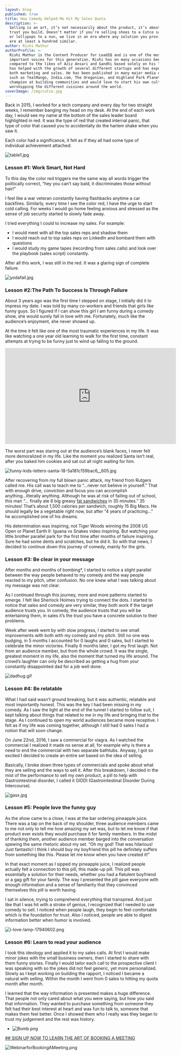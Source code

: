 ```yaml
---
layout: blog
published: true
title: How Comedy Helped Me Hit My Sales Quota
description: >-
  Selling is an art, it’s not necessarily about the product, it’s about the
  trust you build. Doesn’t matter if you’re selling shoes to a Cutco sales rep
  or lollipops to a nun, we live in an era where any solution you provide there
  are at least a hundred similar.
author: Rishi Mathur
authorProfile: >-
  Rishi Mathur is the Content Producer for LeadIQ and is one of the most
  important voices for this generation. Rishi has on many occasions been
  compared to the likes of Aziz Ansari and Gandhi based solely on his looks. He
  has helped with the growth of several different startups and has experience in
  both marketing and sales. He has been published in many major media outlets
  such as TealMango, India.com, The Oregonian, and Highland Park Planet. He is a
  champion at building communities and would love to start his own cult
  worshipping the different cuisines around the world.
coverImage: /img/cutco.jpg
---
```

 
Back in 2015, I worked for a tech company and every day for two straight weeks, I remember banging my head on my desk. At the end of each work day, I would see my name at the bottom of the sales leader board highlighted in red. It was the type of red that created internal panic, that type of color that caused you to accidentally do the harlem shake when you saw it.

Each color had a significance, it felt as if they all had some type of individual achievement attached:

![table1.jpg]({{site.baseurl}}/LeadIQ/ClientApp/public/img/table1.jpg)

### Lesson #1: Work Smart, Not Hard 

To this day the color red triggers me the same way all words trigger the politically correct, “hey you can’t say bald, it discriminates those without hair!”  

I feel like a war veteran constantly having flashbacks anytime a car backfires. Similarly, every time I see the color red, I have the urge to start cold calling. For weeks I would go home feeling anxious and stressed as the sense of job security started to slowly fade away. 

I tried everything I could to increase my sales. For example:
- I would meet with all the top sales reps and shadow them
- I would reach out to top sales reps on LinkedIn and bombard them with questions
- I would study my game tapes (recording from sales calls) and look over the playbook (sales script) constantly. 

After all this work, I was still in the red. It was a glaring sign of complete failure.

![yodafail.jpg](img/yodafail.jpg)

### Lesson #2:The Path To Success Is Through Failure

About 3 years ago was the first time I stepped on stage, I initially did it to impress my date. I was told by many co-workers and friends that girls like funny guys. So I figured if I can show this girl I am funny during a comedy show, she would surely fall in love with me. Fortunately, much like the audience’s enjoyment, she never showed up. 

At the time it felt like one of the most traumatic experiences in my life. It was like watching a one year old learning to walk for the first time, constant attempts at trying to be funny just to wind up falling to the ground. 

<iframe width="560" height="315" src="https://www.youtube.com/embed/jIzuy9fcf1k" frameborder="0" allow="accelerometer; autoplay; encrypted-media; gyroscope; picture-in-picture" allowfullscreen></iframe>


The worst part was staring out at the audience’s blank faces, I never felt more demoralized in my life. Like the moment you realized Santa isn’t real, after you baked him cookies and sat out all night waiting for him.  

![funny-kids-letters-santa-18-5a181c159bac6__605.jpg](img/funny-kids-letters-santa-18-5a181c159bac6__605.jpg)

After recovering from my full blown panic attack, my friend from Rutgers called me. His call was to teach me to “...never not believe in yourself.” That with enough drive, conviction and focus you can accomplish anything...literally anything. Although he was at risk of failing out of school, this man “... finally ate 6 big greasy [fat sandwiches](https://en.wikipedia.org/wiki/Grease_trucks) in 35 minutes.” 35 minutes! That’s about 1,500 calories per sandwich, roughly 15 Big Macs. He should legally be a vegetable right now, but after “4 years of practicing...” he accomplished one of his dreams. 

His determination was inspiring, not Tiger Woods winning the 2008 US Open or Planet Earth II: Iguana vs Snakes video inspiring. But watching your little brother parallel park for the first time after months of failure inspiring. Sure he had some dents and scratches, but he did it. So with that news, I decided to continue down this journey of comedy, mainly for the girls.


### Lesson #3: Be clear in your message 

After months and months of bombing*, I started to notice a slight parallel between the way people behaved to my comedy and the way people reacted to my pitch, utter confusion. No one knew what I was talking about my message was not clear. 

As I continued through this journey, more and more patterns started to emerge. I felt like Sherlock Holmes trying to connect the dots. I started to notice that sales and comedy are very similar, they both work if the target audience trusts you. In comedy, the audience trusts that you will be entertaining them, in sales it’s the trust you have a concrete solution to their problems.

Week after week went by with slow progress, I started to see small improvements with both with my comedy and my pitch. Still no one was budging, in 5 months I accounted for 0 laughs and 0 sales, but I started to celebrate the minor victories.  Finally 6 months later, I got my first laugh. Not from an audience member, but from the whole crowd. It was the single, greatest moment in my life, also the moment that turned my life around. The crowd’s laughter can only be described as getting a hug from your constantly disappointed dad for a job well done. 


![dadhug.gif](img/dadhug.gif)

### Lesson #4: Be relatable 

What I had said wasn’t ground breaking, but it was authentic, relatable and most importantly honest. This was the key I had been missing in my comedy. As I saw the light at the end of the tunnel I started to follow suit, I kept talking about things that related to me in my life and bringing that to the stage. As I continued to open my world audiences became more receptive. I felt as if my life was coming together, although I still had 0 sales I had a notion that will soon change. 

On June 22nd, 2016, I saw a commercial for viagra. As I watched the commercial I realized it made no sense at all, for example why is there a need to end the commercial with two separate bathtubs. Anyway, I got so excited I decided to create an entire set based on the idea of selling.

Basically, I broke down three types of commercials and spoke about what they are selling and the ways to sell it. After this breakdown, I decided in the mist of the performance to sell my own product, a pill to help with Gastrointestinal disorder, I called it GIDDI (Gastrointestinal Disorder During Intercourse). 


![gasx.jpg](img/gasx.jpg)

### Lesson #5: People love the funny guy

As the show came to a close, I was at the bar ordering pineapple juice. There was a tap on the back of my shoulder, three audience members came to me not only to tell me how amazing my set was, but to let me know if that product ever exists they would purchase it for family members. In the midst of thanking them, another audience member barged into the conversation spewing the same rhetoric about my set. “Oh my god! That was hilarious! Just fantastic! I think I should buy my boyfriend this pill he definitely suffers from something like this. Please let me know when you have created it!” 

In that exact moment as I sipped my pineapple juice, I realized people actually felt a connection to this pill, this made-up pill. This pill was essentially a solution for their needs, whether you had a flatulent boyfriend or  a gag gift for your family. The way I presented the pill gave everyone with enough information and a sense of familiarity that they convinced themselves this pill is worth having. 

I sat in silence, trying to comprehend everything that transpired. And just like that I was hit with a stroke of genius, I recognized that I needed to use comedy to sell. I noticed when people laugh, they begin to feel comfortable which is the foundation for trust. Also I noticed, people are able to digest information better when humor is involved. 


![i-love-lamp-17940602.png](img/i-love-lamp-17940602.png)

### Lesson #6: Learn to read your audience

I took this ideology and applied it to my sales calls. At first I would make minor jokes with the small business owners, then I started to share with them funny stories. Finally I would tailor each call to the prospective client I was speaking with so the jokes did not feel generic, yet more personalized. Slowly as I kept working on building the rapport, I noticed I became a natural with selling. Within the month I went from 0 sales to hitting my quota month after month. 

I learned that the way information is presented makes a huge difference. That people not only cared about what you were saying, but how you said that information. They wanted to purchase something from someone they felt had their best interest at heart  and was fun to talk to, someone that makes them feel better. Once I showed them who I really was they began to trust my judgement and the rest was history. 

* ![Bomb.png](img/Bomb.png)

[## SIGN UP NOW TO LEARN THE ART OF BOOKING A MEETING](https://ter.li/297g0y)

![WebinarforBookingAMeeting.png](img/WebinarforBookingAMeeting.png)
